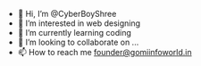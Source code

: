 - 👋 Hi, I’m @CyberBoyShree
- 👀 I’m interested in web designing
- 🌱 I’m currently learning coding
- 💞️ I’m looking to collaborate on ...
- 📫 How to reach me founder@gomiinfoworld.in

<!---
CyberBoyShree/CyberBoyShree is a ✨ special ✨ repository because its `README.md` (this file) appears on your GitHub profile.
You can click the Preview link to take a look at your changes.
--->
